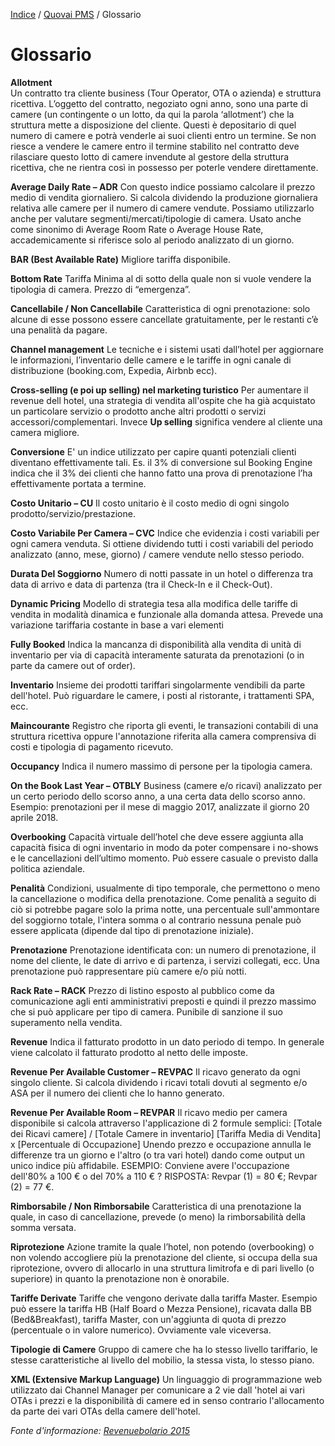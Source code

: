 
[Indice](index.md) / [Quovai PMS](quovai-pms-it.md) / Glossario

# Glossario  

**Allotment**  
Un contratto tra cliente business (Tour Operator, OTA o azienda) e struttura ricettiva. L’oggetto del contratto, negoziato ogni anno, sono una parte di camere (un contingente o un lotto, da qui la parola ‘allotment’) che la struttura mette a disposizione del cliente. Questi è depositario di quel numero di camere e potrà venderle ai suoi clienti entro un termine. Se non riesce a vendere le camere entro il termine stabilito nel contratto deve rilasciare questo lotto di camere invendute al  gestore della struttura ricettiva, che ne rientra così in possesso per poterle vendere direttamente.

**Average Daily Rate – ADR**
Con questo indice possiamo calcolare il prezzo medio di vendita giornaliero. Si calcola dividendo la produzione giornaliera relativa alle camere per il numero di camere vendute. Possiamo utilizzarlo anche per valutare segmenti/mercati/tipologie di camera. Usato anche come sinonimo di Average Room Rate o Average House Rate,
accademicamente si riferisce solo al periodo analizzato di un giorno.

**BAR (Best Available Rate)**
Migliore tariffa disponibile.

**Bottom Rate**
Tariffa Minima al di sotto della quale non si vuole vendere la tipologia di camera. Prezzo di “emergenza”.

**Cancellabile / Non Cancellabile**
Caratteristica di ogni prenotazione: solo alcune di esse possono essere cancellate gratuitamente, per le restanti c’è una penalità da pagare.

**Channel management**
Le tecniche e i sistemi usati dall’hotel per aggiornare le informazioni, l’inventario delle camere e le tariffe in ogni canale di distribuzione (booking.com, Expedia, Airbnb ecc). 

**Cross-selling (e poi up selling) nel marketing turistico** 
Per aumentare il revenue dell hotel, una strategia di vendita all'ospite che ha già acquistato un particolare servizio o prodotto anche altri prodotti o servizi accessori/complementari. Invece **Up selling** significa vendere al cliente una camera migliore.  

**Conversione**
E' un indice utilizzato per capire quanti potenziali clienti diventano effettivamente tali. Es. il 3% di
conversione sul Booking Engine indica che il 3% dei clienti che hanno fatto una prova di prenotazione l’ha effettivamente portata a termine.  

**Costo Unitario – CU**
Il costo unitario è il costo medio di ogni singolo prodotto/servizio/prestazione. 

**Costo Variabile Per Camera – CVC**
Indice che evidenzia i costi variabili per ogni camera venduta. Si ottiene dividendo tutti i costi variabili del periodo analizzato (anno, mese, giorno) / camere vendute nello stesso periodo.

**Durata Del Soggiorno**
Numero di notti passate in un hotel o differenza tra data di arrivo e data di partenza (tra il Check-In e il Check-Out).

**Dynamic Pricing**
Modello di strategia tesa alla modifica delle tariffe di vendita in  modalità dinamica e funzionale alla domanda attesa. Prevede una variazione tariffaria costante in base a vari elementi

**Fully Booked**
Indica la mancanza di disponibilità alla vendita di unità di inventario per via di capacità interamente saturata da prenotazioni (o in parte da camere out of order).

**Inventario**
Insieme dei prodotti tariffari singolarmente vendibili da parte dell'hotel. Può riguardare le camere, i posti al ristorante, i trattamenti SPA, ecc. 

**Maincourante**
Registro che riporta gli eventi, le transazioni contabili di una struttura ricettiva oppure l'annotazione riferita alla camera comprensiva di costi e tipologia di pagamento ricevuto.

**Occupancy**
Indica il numero massimo di persone per la tipologia camera.

**On the Book Last Year – OTBLY**
Business (camere e/o ricavi) analizzato per un certo periodo dello scorso anno, a una certa data dello scorso anno. Esempio: prenotazioni per il mese di maggio 2017, analizzate il giorno 20 aprile 2018.

**Overbooking**
Capacità virtuale dell’hotel che deve essere aggiunta alla capacità fisica di ogni inventario in modo da poter compensare i no-shows e le cancellazioni dell’ultimo momento. Può essere casuale o previsto dalla politica aziendale.

**Penalità**
Condizioni, usualmente di tipo temporale, che permettono o meno la cancellazione o modifica della prenotazione. Come penalità a seguito di ciò si potrebbe pagare solo la prima notte, una percentuale sull'ammontare del soggiorno totale, l'intera somma o al contrario nessuna penale può essere applicata (dipende dal tipo di prenotazione iniziale).

**Prenotazione**
Prenotazione identificata con: un numero di prenotazione, il nome del cliente, le date di arrivo e di partenza, i servizi collegati, ecc. Una prenotazione può rappresentare più camere e/o più notti.

**Rack Rate – RACK**
Prezzo di listino esposto al pubblico come da comunicazione agli enti amministrativi preposti e quindi il prezzo massimo che si può applicare per tipo di camera. Punibile di sanzione il suo superamento nella vendita.

**Revenue**
Indica il fatturato prodotto in un dato periodo di tempo. In generale viene calcolato il fatturato prodotto al netto delle imposte.

**Revenue Per Available Customer – REVPAC**
Il ricavo generato da ogni singolo cliente. Si calcola dividendo i ricavi totali dovuti al segmento e/o ASA per il numero dei clienti che lo hanno generato.

**Revenue Per Available Room – REVPAR**
Il ricavo medio per camera disponibile si calcola attraverso l'applicazione di 2 formule semplici:
	[Totale dei Ricavi camere] / [Totale Camere in inventario]
	[Tariffa Media di Vendita] x [Percentuale di Occupazione]
Unendo prezzo e occupazione annulla le differenze tra un giorno e l'altro (o tra vari hotel) dando come output un unico indice più affidabile.
ESEMPIO: Conviene avere l'occupazione dell'80% a 100 € o del 70% a 110  € ? 
RISPOSTA: Revpar (1) = 80 €; Revpar (2) = 77 €.

**Rimborsabile / Non Rimborsabile**
Caratteristica di una prenotazione la quale, in caso di cancellazione, prevede (o meno) la rimborsabilità della somma versata.

**Riprotezione**
Azione tramite la quale l’hotel, non potendo (overbooking) o non volendo accogliere più la prenotazione del cliente, si occupa della sua riprotezione, ovvero di allocarlo in una struttura limitrofa e di pari livello (o superiore) in quanto la prenotazione non è onorabile.

**Tariffe Derivate**
Tariffe che vengono derivate dalla tariffa Master. Esempio può essere la tariffa HB (Half Board o Mezza Pensione), ricavata dalla BB (Bed&Breakfast), tariffa Master, con un'aggiunta di quota di prezzo (percentuale o in valore numerico). Ovviamente vale viceversa.

**Tipologie di Camere**
Gruppo di camere che ha lo stesso livello tariffario, le stesse caratteristiche al livello del mobilio, la stessa vista, lo stesso piano.

**XML (Extensive Markup Language)** 
Un linguaggio di programmazione web utilizzato dai Channel Manager per comunicare a 2 vie dall 'hotel ai vari OTAs  i prezzi e la disponibilità di camere ed in senso contrario l'allocamento da parte dei vari OTAs della camere dell'hotel.

*Fonte d'informazione: [Revenuebolario 2015](http://enzoaita.com/revenuebolario/content/home/revenuebolario-2015.pdf)* 